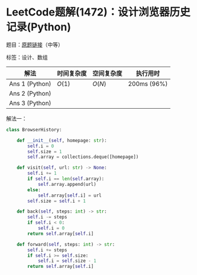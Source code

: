 # LeetCode题解(1472)：设计浏览器历史记录(Python)

题目：[原题链接](https://leetcode-cn.com/problems/design-browser-history/)（中等）

标签：设计、数组

| 解法           | 时间复杂度 | 空间复杂度 | 执行用时    |
| -------------- | ---------- | ---------- | ----------- |
| Ans 1 (Python) | $O(1)$     | $O(N)$     | 200ms (96%) |
| Ans 2 (Python) |            |            |             |
| Ans 3 (Python) |            |            |             |

解法一：

```python
class BrowserHistory:

    def __init__(self, homepage: str):
        self.i = 0
        self.size = 1
        self.array = collections.deque([homepage])

    def visit(self, url: str) -> None:
        self.i += 1
        if self.i == len(self.array):
            self.array.append(url)
        else:
            self.array[self.i] = url
        self.size = self.i + 1

    def back(self, steps: int) -> str:
        self.i -= steps
        if self.i < 0:
            self.i = 0
        return self.array[self.i]

    def forward(self, steps: int) -> str:
        self.i += steps
        if self.i >= self.size:
            self.i = self.size - 1
        return self.array[self.i]
```